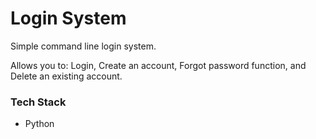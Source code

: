# Login System

Simple command line login system.

Allows you to: Login, Create an account, Forgot password function, and Delete an existing account.

### Tech Stack
* Python


